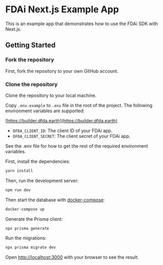 # FDAi Next.js Example App


This is an example app that demonstrates how to use the FDAi SDK with Next.js.

## Getting Started

### Fork the repository

First, fork the repository to your own GitHub account.

### Clone the repository

Clone the repository to your local machine.


Copy `.env.example` to `.env` file in the root of the project. The following environment variables are supported:

[https://builder.dfda.earth](https://builder.dfda.earth)
- `DFDA_CLIENT_ID`: The client ID of your FDAi app.
- `DFDA_CLIENT_SECRET`: The client secret of your FDAi app.

See the .env file for how to get the rest of the required environment variables.


First, install the dependencies:

```bash
yarn install
```

Then, run the development server:

```bash
npm run dev
```

Then start the database with [docker-compose](https://docs.docker.com/desktop/):

```bash
docker-compose up
```

Generate the Prisma client:

```bash
npx prisma generate
```

Run the migrations:

```bash
npx prisma migrate dev
```

Open [http://localhost:3000](http://localhost:3000) with your browser to see the result.

